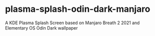 # plasma-splash-odin-dark-manjaro
A KDE Plasma Splash Screen based on Manjaro Breath 2 2021 and Elementary OS Odin Dark wallpaper
